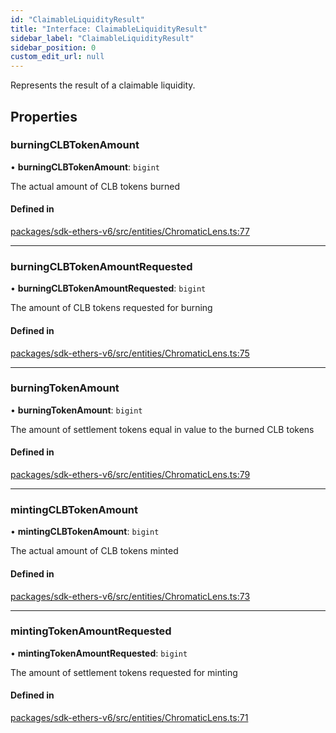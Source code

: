 ```yaml
---
id: "ClaimableLiquidityResult"
title: "Interface: ClaimableLiquidityResult"
sidebar_label: "ClaimableLiquidityResult"
sidebar_position: 0
custom_edit_url: null
---
```


Represents the result of a claimable liquidity.

## Properties

### burningCLBTokenAmount

• **burningCLBTokenAmount**: `bigint`

The actual amount of CLB tokens burned

#### Defined in

[packages/sdk-ethers-v6/src/entities/ChromaticLens.ts:77](https://github.com/chromatic-protocol/sdk/blob/5882a5a/packages/sdk-ethers-v6/src/entities/ChromaticLens.ts#L77)

___

### burningCLBTokenAmountRequested

• **burningCLBTokenAmountRequested**: `bigint`

The amount of CLB tokens requested for burning

#### Defined in

[packages/sdk-ethers-v6/src/entities/ChromaticLens.ts:75](https://github.com/chromatic-protocol/sdk/blob/5882a5a/packages/sdk-ethers-v6/src/entities/ChromaticLens.ts#L75)

___

### burningTokenAmount

• **burningTokenAmount**: `bigint`

The amount of settlement tokens equal in value to the burned CLB tokens

#### Defined in

[packages/sdk-ethers-v6/src/entities/ChromaticLens.ts:79](https://github.com/chromatic-protocol/sdk/blob/5882a5a/packages/sdk-ethers-v6/src/entities/ChromaticLens.ts#L79)

___

### mintingCLBTokenAmount

• **mintingCLBTokenAmount**: `bigint`

The actual amount of CLB tokens minted

#### Defined in

[packages/sdk-ethers-v6/src/entities/ChromaticLens.ts:73](https://github.com/chromatic-protocol/sdk/blob/5882a5a/packages/sdk-ethers-v6/src/entities/ChromaticLens.ts#L73)

___

### mintingTokenAmountRequested

• **mintingTokenAmountRequested**: `bigint`

The amount of settlement tokens requested for minting

#### Defined in

[packages/sdk-ethers-v6/src/entities/ChromaticLens.ts:71](https://github.com/chromatic-protocol/sdk/blob/5882a5a/packages/sdk-ethers-v6/src/entities/ChromaticLens.ts#L71)
